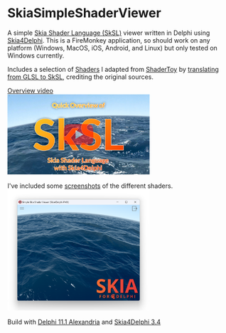 # SkiaSimpleShaderViewer
A simple [Skia Shader Language (SkSL)](https://skia.org/docs/user/sksl/) viewer written in Delphi using [Skia4Delphi](https://github.com/skia4delphi/skia4delphi). This is a FireMonkey application, so should work on any platform (Windows, MacOS, iOS, Android, and Linux) but only tested on Windows currently.

Includes a selection of [Shaders](/shaders/) I adapted from [ShaderToy](https://www.shadertoy.com/) by [translating from GLSL to SkSL](SkSL-Overview.md), crediting the original sources.

[Overview video](https://youtu.be/ZRVpfN70BF8)    
[<img src="screenshots/YouTubeThumbnail.jpg" width="320" alt="YouTube video">](https://youtu.be/ZRVpfN70BF8)

I've included some [screenshots](screenshots/readme.md) of the different shaders.    
[<img src="screenshots/SimpleShader_seascape.png" width="320">](screenshots/readme.md)

Build with [Delphi 11.1 Alexandria](https://www.embarcadero.com/products/delphi) and [Skia4Delphi 3.4](https://github.com/skia4delphi/skia4delphi)
